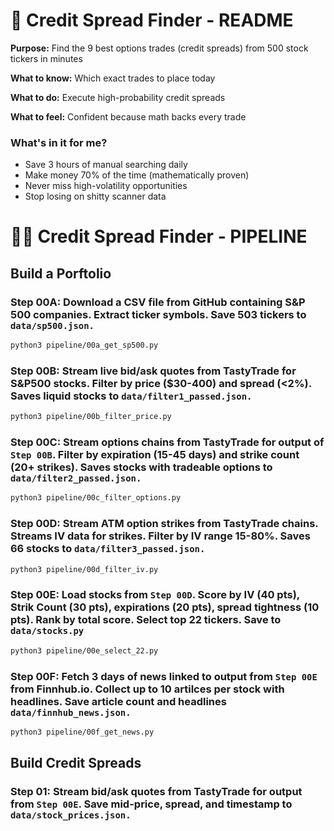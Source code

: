 # 📘 Credit Spread Finder - README

**Purpose:** Find the 9 best options trades (credit spreads) from 500 stock tickers in minutes

**What to know:** Which exact trades to place today  

**What to do:** Execute high-probability credit spreads  

**What to feel:** Confident because math backs every trade


### What's in it for me?
- Save 3 hours of manual searching daily
- Make money 70% of the time (mathematically proven)
- Never miss high-volatility opportunities
- Stop losing on shitty scanner data

# 👨‍💻 Credit Spread Finder - PIPELINE

## Build a Porftolio

### Step 00A: Download a CSV file from GitHub containing S&P 500 companies. Extract ticker symbols. Save 503 tickers to `data/sp500.json.` 

```bash
python3 pipeline/00a_get_sp500.py
```

### Step 00B: Stream live bid/ask quotes from TastyTrade for S&P500 stocks. Filter by price ($30-400) and spread (<2%). Saves liquid stocks to `data/filter1_passed.json.`

```bash
python3 pipeline/00b_filter_price.py
```

### Step 00C: Stream options chains from TastyTrade for output of `Step 00B`. Filter by expiration (15-45 days) and strike count (20+ strikes). Saves stocks with tradeable options to `data/filter2_passed.json.`

```bash
python3 pipeline/00c_filter_options.py
```

### Step 00D: Stream ATM option strikes from TastyTrade chains. Streams IV data for strikes. Filter by IV range 15-80%. Saves 66 stocks to `data/filter3_passed.json.`

```bash
python3 pipeline/00d_filter_iv.py
```

### Step 00E: Load stocks from `Step 00D`.  Score by IV (40 pts), Strik Count (30 pts), expirations (20 pts), spread tightness (10 pts).  Rank by total score.  Select top 22 tickers.  Save to `data/stocks.py`

```bash
python3 pipeline/00e_select_22.py
```

### Step 00F: Fetch 3 days of news linked to output from `Step 00E` from Finnhub.io.  Collect up to 10 artilces per stock with headlines.  Save article count and headlines `data/finnhub_news.json.`

```bash
python3 pipeline/00f_get_news.py
```


## Build Credit Spreads


### Step 01: Stream bid/ask quotes from TastyTrade for output from `Step 00E`. Save mid-price, spread, and timestamp to `data/stock_prices.json.`




